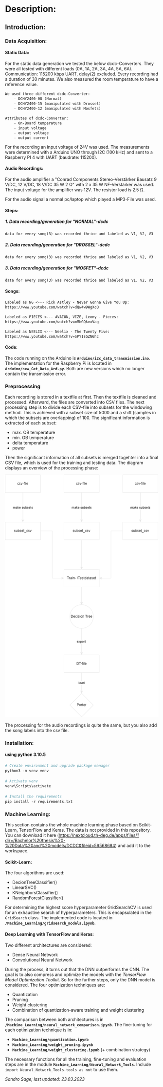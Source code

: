 # Description:

## Introduction:

### Data Acquisition:
#### Static Data:
For the static data generation we tested the below dcdc-Converters. They were all tested with different loads (0A, 1A, 2A, 3A, 4A, 5A, 6A). Communication: 115200 kbps UART, delay(2) excluded. Every recording had a duration of 30 minutes. We also measured the room temperature to have a reference value.

    We used three different dcdc-Converter:
        - DCHY2400-08 (Normal)
        - DCHY2400-15 (manipulated with Drossel)
        - DCHY2400-12 (manipulated with Mosfets)

    Attributes of dcdc-Converter:
        - On-Board temperature
        - input voltage
        - output voltage
        - output current

   
For the recording an input voltage of 24V was used. The measurements were determined with a Arduino UNO through I2C (100 kHz) and sent to a Raspberry PI 4 with UART (baudrate: 115200). 

#### Audio Recordings:

For the audio amplifier a "Conrad Components Stereo-Verstärker Bausatz 9 V/DC, 12 V/DC, 18 V/DC 35 W 2 Ω" with 2 x 35 W NF-Verstärker was used. The input voltage for the amplifier was 12V. The resistor load is 2.5 Ω.

For the audio signal a normal pc/laptop which played a MP3-File was used.
#### Steps:
##### 1. Data recording/generation for "NORMAL"-dcdc
    data for every song(3) was recorded thrice and labeled as V1, V2, V3
##### 2. Data recording/generation for "DROSSEL"-dcdc
    data for every song(3) was recorded thrice and labeled as V1, V2, V3
##### 3. Data recording/generation for "MOSFET"-dcdc
    data for every song(3) was recorded thrice and labeled as V1, V2, V3

#### Songs:
    Labeled as NG <--- Rick Astley - Never Gonna Give You Up: https://www.youtube.com/watch?v=dQw4w9WgXcQ

    Labeled as PIECES <--- AVAION, VIZE, Leony - Pieces: https://www.youtube.com/watch?v=mMbGQkvxVag
    
    Labeled as NEELIX <--- Neelix - The Twenty Five: https://www.youtube.com/watch?v=SPY1sGZN6hc

#### Code:
The code running on the Arduino is **``Arduino/i2c_data_transmission.ino``**. The implementation for the Raspberry Pi is located in **``Arduino/new_Get_Data_Ard.py``**. Both are new versions which no longer contain the transmission error.
### Preprocessing

Each recording is stored in a textfile at first. Then the textfile is cleaned and processed. Afterward, the files are converted into CSV files. The next processing step is to divide each CSV-file into subsets for the windowing method. This is achieved with a subset size of 5000 and a shift (samples in which the subsets are overlapping) of 100. The significant information is extracted of each subset:

- max. OB temperature
- min. OB temperature
- delta temperature
- power

Then the significant information of all subsets is merged togehter into a final CSV file, which is used for the training and testing data.
The diagram displays an overview of the processing phase:

![Sequencediagram](Ressources/Data_Preprocessing_Sequencediagram.png)

The processing for the audio recordings is quite the same, but you also add the song labels into the csv file.

### Installation:
#### using python 3.10.5

```python
# Create environment and upgrade package manager
python3 -m venv venv

# Activate venv
venv\Scripts\activate

# Install the requirements
pip install -r requirements.txt
```

### Machine Learning:
This section contains the whole machine learning phase based on Scikit-Learn, TensorFlow and Keras. The data is not provided in this repository. You can download it here (https://nextcloud.th-deg.de/apps/files/?dir=/Bachelor%20thesis%20-%20Data%20and%20models/DCDC&fileid=59568684) and add it to the workspace.
#### Scikit-Learn:
The four algorithms are used:

- DecionTreeClassifier()
- LinearSVC()
- KNeighborsClassifier()
- RandomForestClassifier()

For determining the highest score hyperparameter GridSearchCV is used for an exhaustive search of hyperparameters. This is encapsulated in the ``GridSearch`` class. 
The implemented code is located in **``/Machine_Learning/gridsearch_models.ipynb``**.

#### Deep Learning with TensorFlow and Keras:
Two different architectures are considered: 

- Dense Neural Network
- Convolutional Neural Network

During the process, it turns out that the DNN outperforms the CNN. The goal is to also compress and optimize the models with the *TensorFlow Model Optimization Toolkit*. So for the further steps, only the DNN model is considered. The four optimization techniques are:

- Quantization
- Pruning
- Weight clustering
- Combination of quantization-aware training and weight clustering

The comparison between both architectures is in **``/Machine_Learning/neural_network_comparison.ipynb``**. The fine-tuning for each optimization technique is in:

- **``Machine_Learning/quantization.ipynb``**
- **``Machine_Learning/weight_pruning.ipynb``**
- **``Machine_Learning/weight_clustering.ipynb``** (+ combination strategy)

The necessary functions for all the training, fine-tuning and evaluation steps are in the module **`Machine_Learning/Neural_Network_Tools`**. Include ``import Neural_Network_Tools.tools as nnt`` to use them.

*Sandro Sage; last updated: 23.03.2023*

